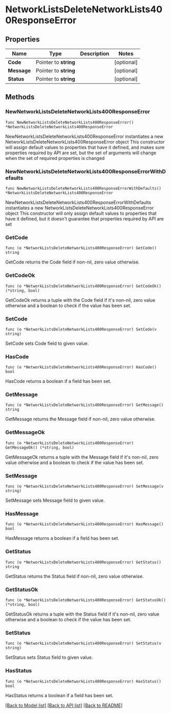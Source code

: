 # NetworkListsDeleteNetworkLists400ResponseError

## Properties

Name | Type | Description | Notes
------------ | ------------- | ------------- | -------------
**Code** | Pointer to **string** |  | [optional] 
**Message** | Pointer to **string** |  | [optional] 
**Status** | Pointer to **string** |  | [optional] 

## Methods

### NewNetworkListsDeleteNetworkLists400ResponseError

`func NewNetworkListsDeleteNetworkLists400ResponseError() *NetworkListsDeleteNetworkLists400ResponseError`

NewNetworkListsDeleteNetworkLists400ResponseError instantiates a new NetworkListsDeleteNetworkLists400ResponseError object
This constructor will assign default values to properties that have it defined,
and makes sure properties required by API are set, but the set of arguments
will change when the set of required properties is changed

### NewNetworkListsDeleteNetworkLists400ResponseErrorWithDefaults

`func NewNetworkListsDeleteNetworkLists400ResponseErrorWithDefaults() *NetworkListsDeleteNetworkLists400ResponseError`

NewNetworkListsDeleteNetworkLists400ResponseErrorWithDefaults instantiates a new NetworkListsDeleteNetworkLists400ResponseError object
This constructor will only assign default values to properties that have it defined,
but it doesn't guarantee that properties required by API are set

### GetCode

`func (o *NetworkListsDeleteNetworkLists400ResponseError) GetCode() string`

GetCode returns the Code field if non-nil, zero value otherwise.

### GetCodeOk

`func (o *NetworkListsDeleteNetworkLists400ResponseError) GetCodeOk() (*string, bool)`

GetCodeOk returns a tuple with the Code field if it's non-nil, zero value otherwise
and a boolean to check if the value has been set.

### SetCode

`func (o *NetworkListsDeleteNetworkLists400ResponseError) SetCode(v string)`

SetCode sets Code field to given value.

### HasCode

`func (o *NetworkListsDeleteNetworkLists400ResponseError) HasCode() bool`

HasCode returns a boolean if a field has been set.

### GetMessage

`func (o *NetworkListsDeleteNetworkLists400ResponseError) GetMessage() string`

GetMessage returns the Message field if non-nil, zero value otherwise.

### GetMessageOk

`func (o *NetworkListsDeleteNetworkLists400ResponseError) GetMessageOk() (*string, bool)`

GetMessageOk returns a tuple with the Message field if it's non-nil, zero value otherwise
and a boolean to check if the value has been set.

### SetMessage

`func (o *NetworkListsDeleteNetworkLists400ResponseError) SetMessage(v string)`

SetMessage sets Message field to given value.

### HasMessage

`func (o *NetworkListsDeleteNetworkLists400ResponseError) HasMessage() bool`

HasMessage returns a boolean if a field has been set.

### GetStatus

`func (o *NetworkListsDeleteNetworkLists400ResponseError) GetStatus() string`

GetStatus returns the Status field if non-nil, zero value otherwise.

### GetStatusOk

`func (o *NetworkListsDeleteNetworkLists400ResponseError) GetStatusOk() (*string, bool)`

GetStatusOk returns a tuple with the Status field if it's non-nil, zero value otherwise
and a boolean to check if the value has been set.

### SetStatus

`func (o *NetworkListsDeleteNetworkLists400ResponseError) SetStatus(v string)`

SetStatus sets Status field to given value.

### HasStatus

`func (o *NetworkListsDeleteNetworkLists400ResponseError) HasStatus() bool`

HasStatus returns a boolean if a field has been set.


[[Back to Model list]](../README.md#documentation-for-models) [[Back to API list]](../README.md#documentation-for-api-endpoints) [[Back to README]](../README.md)



